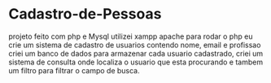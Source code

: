 # Cadastro-de-Pessoas
projeto feito com php e Mysql
utilizei xampp apache para rodar o php eu crie um sistema de cadastro de usuarios contendo nome, email e profissao criei um banco de dados
para armazenar cada usuario cadastrado, criei um sistema de consulta onde localiza o usuario que esta procurando e tambem um filtro para filtrar 
o campo de busca.
